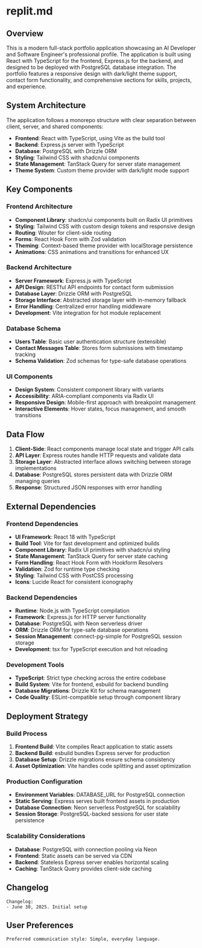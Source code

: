 # replit.md

## Overview

This is a modern full-stack portfolio application showcasing an AI Developer and Software Engineer's professional profile. The application is built using React with TypeScript for the frontend, Express.js for the backend, and designed to be deployed with PostgreSQL database integration. The portfolio features a responsive design with dark/light theme support, contact form functionality, and comprehensive sections for skills, projects, and experience.

## System Architecture

The application follows a monorepo structure with clear separation between client, server, and shared components:

- **Frontend**: React with TypeScript, using Vite as the build tool
- **Backend**: Express.js server with TypeScript
- **Database**: PostgreSQL with Drizzle ORM
- **Styling**: Tailwind CSS with shadcn/ui components
- **State Management**: TanStack Query for server state management
- **Theme System**: Custom theme provider with dark/light mode support

## Key Components

### Frontend Architecture
- **Component Library**: shadcn/ui components built on Radix UI primitives
- **Styling**: Tailwind CSS with custom design tokens and responsive design
- **Routing**: Wouter for client-side routing
- **Forms**: React Hook Form with Zod validation
- **Theming**: Context-based theme provider with localStorage persistence
- **Animations**: CSS animations and transitions for enhanced UX

### Backend Architecture
- **Server Framework**: Express.js with TypeScript
- **API Design**: RESTful API endpoints for contact form submission
- **Database Layer**: Drizzle ORM with PostgreSQL
- **Storage Interface**: Abstracted storage layer with in-memory fallback
- **Error Handling**: Centralized error handling middleware
- **Development**: Vite integration for hot module replacement

### Database Schema
- **Users Table**: Basic user authentication structure (extensible)
- **Contact Messages Table**: Stores form submissions with timestamp tracking
- **Schema Validation**: Zod schemas for type-safe database operations

### UI Components
- **Design System**: Consistent component library with variants
- **Accessibility**: ARIA-compliant components via Radix UI
- **Responsive Design**: Mobile-first approach with breakpoint management
- **Interactive Elements**: Hover states, focus management, and smooth transitions

## Data Flow

1. **Client-Side**: React components manage local state and trigger API calls
2. **API Layer**: Express routes handle HTTP requests and validate data
3. **Storage Layer**: Abstracted interface allows switching between storage implementations
4. **Database**: PostgreSQL stores persistent data with Drizzle ORM managing queries
5. **Response**: Structured JSON responses with error handling

## External Dependencies

### Frontend Dependencies
- **UI Framework**: React 18 with TypeScript
- **Build Tool**: Vite for fast development and optimized builds
- **Component Library**: Radix UI primitives with shadcn/ui styling
- **State Management**: TanStack Query for server state caching
- **Form Handling**: React Hook Form with Hookform Resolvers
- **Validation**: Zod for runtime type checking
- **Styling**: Tailwind CSS with PostCSS processing
- **Icons**: Lucide React for consistent iconography

### Backend Dependencies
- **Runtime**: Node.js with TypeScript compilation
- **Framework**: Express.js for HTTP server functionality
- **Database**: PostgreSQL with Neon serverless driver
- **ORM**: Drizzle ORM for type-safe database operations
- **Session Management**: connect-pg-simple for PostgreSQL session storage
- **Development**: tsx for TypeScript execution and hot reloading

### Development Tools
- **TypeScript**: Strict type checking across the entire codebase
- **Build System**: Vite for frontend, esbuild for backend bundling
- **Database Migrations**: Drizzle Kit for schema management
- **Code Quality**: ESLint-compatible setup through component library

## Deployment Strategy

### Build Process
1. **Frontend Build**: Vite compiles React application to static assets
2. **Backend Build**: esbuild bundles Express server for production
3. **Database Setup**: Drizzle migrations ensure schema consistency
4. **Asset Optimization**: Vite handles code splitting and asset optimization

### Production Configuration
- **Environment Variables**: DATABASE_URL for PostgreSQL connection
- **Static Serving**: Express serves built frontend assets in production
- **Database Connection**: Neon serverless PostgreSQL for scalability
- **Session Storage**: PostgreSQL-backed sessions for user state persistence

### Scalability Considerations
- **Database**: PostgreSQL with connection pooling via Neon
- **Frontend**: Static assets can be served via CDN
- **Backend**: Stateless Express server enables horizontal scaling
- **Caching**: TanStack Query provides client-side caching

## Changelog

```
Changelog:
- June 30, 2025. Initial setup
```

## User Preferences

```
Preferred communication style: Simple, everyday language.
```